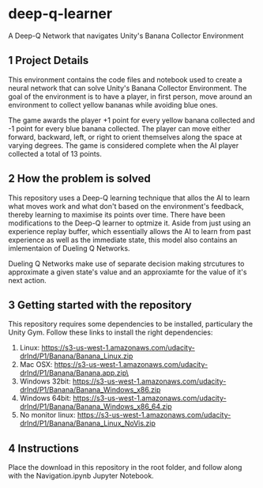 # deep-q-learner
A Deep-Q Network that navigates Unity's Banana Collector Environment

## 1 Project Details
This environment contains the code files and notebook used to create a neural network that can solve Unity's Banana Collector Environment. The goal of the environment is to have a player, in first person, move around an environment to collect yellow bananas while avoiding blue ones. 

The game awards the player +1 point for every yellow banana collected and -1 point for every blue banana collected. The player can move either forward, backward, left, or right to orient themselves along the space at varying degrees. The game is considered complete when the AI player collected a total of 13 points. 

## 2 How the problem is solved 
This repository uses a Deep-Q learning technique that allos the AI to learn what moves work and what don't based on the environment's feedback, thereby learning to maximise its points over time. There have been modifications to the Deep-Q learner to optmize it. Aside from just using an experience replay buffer, which essentially allows the AI to learn from past experience as well as the immediate state, this model also contains an imlementaion of Dueling Q Networks.

Dueling Q Networks make use of separate decision making strcutures to approximate a given state's value and an approxiamte for the value of it's next action. 

## 3 Getting started with the repository
This repository requires some dependencies to be installed, particulary the Unity Gym. 
Follow these links to install the right dependencies: 
1. Linux: https://s3-us-west-1.amazonaws.com/udacity-drlnd/P1/Banana/Banana_Linux.zip
2. Mac OSX: https://s3-us-west-1.amazonaws.com/udacity-drlnd/P1/Banana/Banana.app.zip\
3. Windows 32bit: https://s3-us-west-1.amazonaws.com/udacity-drlnd/P1/Banana/Banana_Windows_x86.zip
4. Windows 64bit: https://s3-us-west-1.amazonaws.com/udacity-drlnd/P1/Banana/Banana_Windows_x86_64.zip
5. No monitor linux: https://s3-us-west-1.amazonaws.com/udacity-drlnd/P1/Banana/Banana_Linux_NoVis.zip

## 4 Instructions 

Place the download in this repository in the root folder, and follow along with the Navigation.ipynb Jupyter Notebook. 
